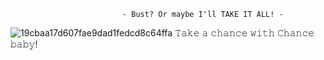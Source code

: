                              - Bust? Or maybe I'll TAKE IT ALL! -
![19cbaa17d607fae9dad1fedcd8c64ffa](https://github.com/user-attachments/assets/5b518bf1-58cf-49db-91f1-e33546601839)
𝚃𝚊𝚔𝚎 𝚊 𝚌𝚑𝚊𝚗𝚌𝚎 𝚠𝚒𝚝𝚑 𝙲𝚑𝚊𝚗𝚌𝚎 𝚋𝚊𝚋𝚢!
